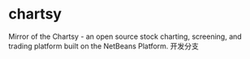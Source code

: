 # chartsy
Mirror of the Chartsy - an open source stock charting, screening, and trading platform built on the NetBeans Platform.
开发分支
